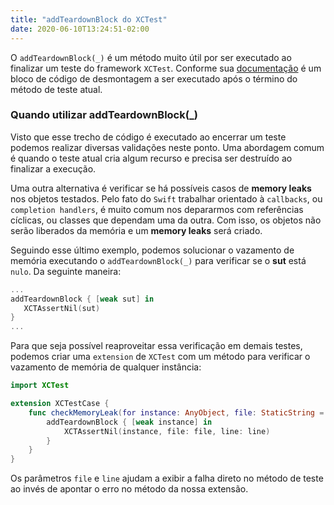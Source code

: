 ```yaml
---
title: "addTeardownBlock do XCTest"
date: 2020-06-10T13:24:51-02:00
---
```


O `addTeardownBlock(_)` é um método muito útil por ser executado ao finalizar um teste do framework `XCTest`. Conforme sua [documentação](https://developer.apple.com/documentation/xctest/xctestcase/2887226-addteardownblock) é um bloco de código de desmontagem a ser executado após o término do método de teste atual.

### Quando utilizar addTeardownBlock(_)

Visto que esse trecho de código é executado ao encerrar um teste podemos realizar diversas validações neste ponto. Uma abordagem comum é quando o teste atual cria algum recurso e precisa ser destruído ao finalizar a execução.

Uma outra alternativa é verificar se há possíveis casos de **memory leaks** nos objetos testados. Pelo fato do `Swift` trabalhar orientado à `callbacks`, ou `completion handlers`, é muito comum nos depararmos com referências cíclicas, ou classes que dependam uma da outra. Com isso, os objetos não serão liberados da memória e um **memory leaks** será criado.

Seguindo esse último exemplo, podemos solucionar o vazamento de memória executando o `addTeardownBlock(_)` para verificar se o **sut** está `nulo`. Da seguinte maneira:

```swift
...
addTeardownBlock { [weak sut] in
   XCTAssertNil(sut)
}
... 
```

Para que seja possível reaproveitar essa verificação em demais testes, podemos criar uma `extension` de `XCTest` com um método para verificar o vazamento de memória de qualquer instância:

```swift
import XCTest

extension XCTestCase {
    func checkMemoryLeak(for instance: AnyObject, file: StaticString = #file, line: UInt = #line) {
        addTeardownBlock { [weak instance] in
            XCTAssertNil(instance, file: file, line: line)
        }
    }
}
```

Os parâmetros `file` e `line` ajudam a exibir a falha direto no método de teste ao invés de apontar o erro no método da nossa extensão.
